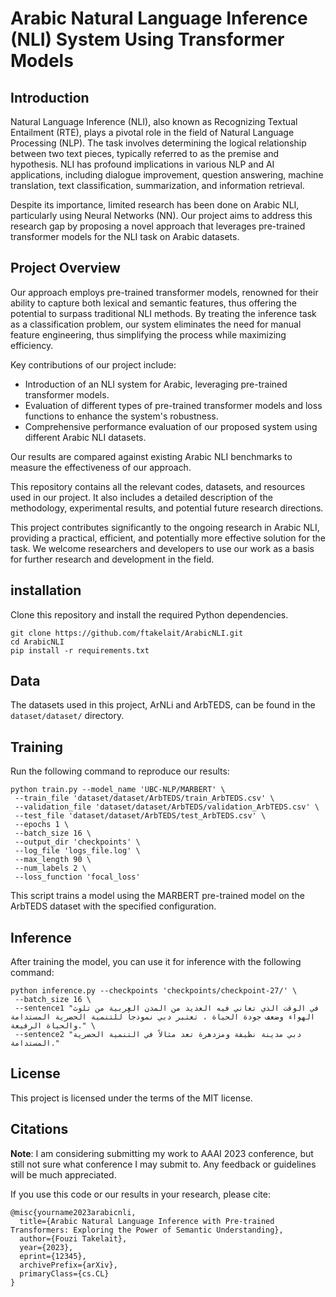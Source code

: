 # Arabic Natural Language Inference (NLI) System Using Transformer Models

## Introduction
Natural Language Inference (NLI), also known as Recognizing Textual Entailment (RTE), plays a pivotal role in the field of Natural Language Processing (NLP). The task involves determining the logical relationship between two text pieces, typically referred to as the premise and hypothesis. NLI has profound implications in various NLP and AI applications, including dialogue improvement, question answering, machine translation, text classification, summarization, and information retrieval.

Despite its importance, limited research has been done on Arabic NLI, particularly using Neural Networks (NN). Our project aims to address this research gap by proposing a novel approach that leverages pre-trained transformer models for the NLI task on Arabic datasets.

## Project Overview
Our approach employs pre-trained transformer models, renowned for their ability to capture both lexical and semantic features, thus offering the potential to surpass traditional NLI methods. By treating the inference task as a classification problem, our system eliminates the need for manual feature engineering, thus simplifying the process while maximizing efficiency.

Key contributions of our project include:

- Introduction of an NLI system for Arabic, leveraging pre-trained transformer models.
- Evaluation of different types of pre-trained transformer models and loss functions to enhance the system's robustness.
- Comprehensive performance evaluation of our proposed system using different Arabic NLI datasets.

Our results are compared against existing Arabic NLI benchmarks to measure the effectiveness of our approach.

This repository contains all the relevant codes, datasets, and resources used in our project. It also includes a detailed description of the methodology, experimental results, and potential future research directions.

This project contributes significantly to the ongoing research in Arabic NLI, providing a practical, efficient, and potentially more effective solution for the task. We welcome researchers and developers to use our work as a basis for further research and development in the field.

## installation 
Clone this repository and install the required Python dependencies.

```
git clone https://github.com/ftakelait/ArabicNLI.git
cd ArabicNLI
pip install -r requirements.txt
```

## Data
The datasets used in this project, ArNLi and ArbTEDS, can be found in the `dataset/dataset/` directory.

## Training

Run the following command to reproduce our results:

```
python train.py --model_name 'UBC-NLP/MARBERT' \
 --train_file 'dataset/dataset/ArbTEDS/train_ArbTEDS.csv' \
 --validation_file 'dataset/dataset/ArbTEDS/validation_ArbTEDS.csv' \
 --test_file 'dataset/dataset/ArbTEDS/test_ArbTEDS.csv' \
 --epochs 1 \
 --batch_size 16 \
 --output_dir 'checkpoints' \
 --log_file 'logs_file.log' \
 --max_length 90 \
 --num_labels 2 \
 --loss_function 'focal_loss'
```
This script trains a model using the MARBERT pre-trained model on the ArbTEDS dataset with the specified configuration.

## Inference
After training the model, you can use it for inference with the following command:

```
python inference.py --checkpoints 'checkpoints/checkpoint-27/' \
 --batch_size 16 \
 --sentence1 "في الوقت الذي تعاني فيه العديد من المدن العربية من تلوث الهواء وضعف جودة الحياة ، تعتبر دبي نموذجاً للتنمية الحضرية المستدامة والحياة الرفيعة." \
 --sentence2 "دبي مدينة نظيفة ومزدهرة تعد مثالاً في التنمية الحضرية المستدامة."
```

## License
This project is licensed under the terms of the MIT license.

## Citations
**Note**: I am considering submitting my work to AAAI 2023 conference, but still not sure what conference I may submit to. Any feedback or guidelines will be much appreciated. 

If you use this code or our results in your research, please cite:

```
@misc{yourname2023arabicnli,
  title={Arabic Natural Language Inference with Pre-trained Transformers: Exploring the Power of Semantic Understanding},
  author={Fouzi Takelait},
  year={2023},
  eprint={12345},
  archivePrefix={arXiv},
  primaryClass={cs.CL} 
}
```
